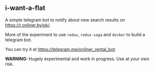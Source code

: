 i-want-a-flat
-------------

A simple telegram bot to notify about new search results on https://r.onliner.by/pk/.

More of the experiment to use `redux`, `redux-saga` and `docker` to build a telegram bot.

You can try it at https://telegram.me/onliner_rental_bot.

**WARNING:** Hugely experimental and work in progress. Use at your own risk.
